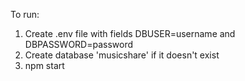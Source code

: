 To run:

1. Create .env file with fields DBUSER=username and DBPASSWORD=password
2. Create database 'musicshare' if it doesn't exist
3. npm start
